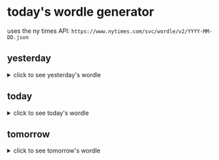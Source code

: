 # today's wordle generator

uses the ny times API: `https://www.nytimes.com/svc/wordle/v2/YYYY-MM-DD.json`

## yesterday

<details>
    <summary>click to see yesterday's wordle</summary>

    mango

</details>

## today

<details>
    <summary>click to see today's wordle</summary>

    chase

</details>

## tomorrow

<details>
    <summary>click to see tomorrow's wordle</summary>

    piece

</details>
